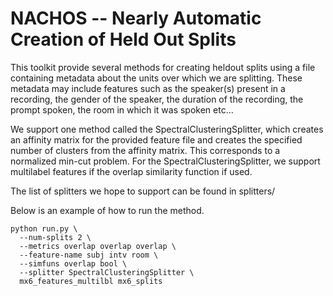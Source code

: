 # NACHOS -- Nearly Automatic Creation of Held Out Splits

This toolkit provide several methods for creating heldout splits using a 
file containing metadata about the units over which we are splitting. These
metadata may include features such as the speaker(s) present in a recording,
the gender of the speaker, the duration of the recording, the prompt spoken, 
the room in which it was spoken etc...

We support one method called the SpectralClusteringSplitter, which creates an
affinity matrix for the provided feature file and creates the specified number
of clusters from the affinity matrix. This corresponds to a normalized min-cut
problem. For the SpectralClusteringSplitter, we support multilabel features
if the overlap similarity function if used.

The list of splitters we hope to support can be found in splitters/

Below is an example of how to run the method.

```
python run.py \
  --num-splits 2 \
  --metrics overlap overlap overlap \
  --feature-name subj intv room \
  --simfuns overlap bool \
  --splitter SpectralClusteringSplitter \
  mx6_features_multilbl mx6_splits
```
 
